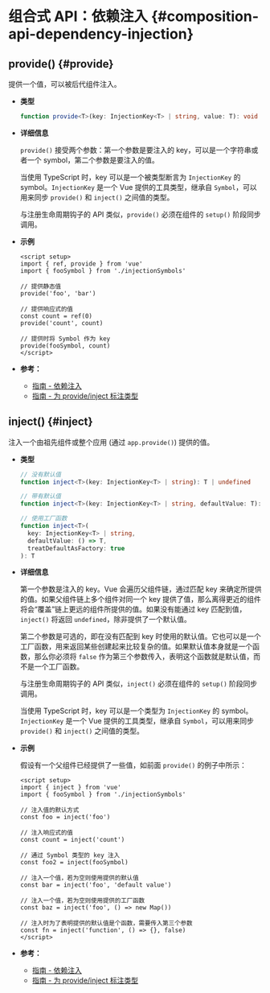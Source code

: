 # 组合式 API：依赖注入 {#composition-api-dependency-injection}

## provide() {#provide}

提供一个值，可以被后代组件注入。

- **类型**

  ```ts
  function provide<T>(key: InjectionKey<T> | string, value: T): void
  ```

- **详细信息**

  `provide()` 接受两个参数：第一个参数是要注入的 key，可以是一个字符串或者一个 symbol，第二个参数是要注入的值。

  当使用 TypeScript 时，key 可以是一个被类型断言为 `InjectionKey` 的 symbol。`InjectionKey` 是一个 Vue 提供的工具类型，继承自 `Symbol`，可以用来同步 `provide()` 和 `inject()` 之间值的类型。

  与注册生命周期钩子的 API 类似，`provide()` 必须在组件的 `setup()` 阶段同步调用。

- **示例**

  ```vue
  <script setup>
  import { ref, provide } from 'vue'
  import { fooSymbol } from './injectionSymbols'

  // 提供静态值
  provide('foo', 'bar')

  // 提供响应式的值
  const count = ref(0)
  provide('count', count)

  // 提供时将 Symbol 作为 key
  provide(fooSymbol, count)
  </script>
  ```

- **参考：**
  - [指南 - 依赖注入](/guide/components/provide-inject)
  - [指南 - 为 provide/inject 标注类型](/guide/typescript/composition-api#typing-provide-inject) <sup class="vt-badge ts" />

## inject() {#inject}

注入一个由祖先组件或整个应用 (通过 `app.provide()`) 提供的值。

- **类型**

  ```ts
  // 没有默认值
  function inject<T>(key: InjectionKey<T> | string): T | undefined

  // 带有默认值
  function inject<T>(key: InjectionKey<T> | string, defaultValue: T): T

  // 使用工厂函数
  function inject<T>(
    key: InjectionKey<T> | string,
    defaultValue: () => T,
    treatDefaultAsFactory: true
  ): T
  ```

- **详细信息**

  第一个参数是注入的 key。Vue 会遍历父组件链，通过匹配 key 来确定所提供的值。如果父组件链上多个组件对同一个 key 提供了值，那么离得更近的组件将会“覆盖”链上更远的组件所提供的值。如果没有能通过 key 匹配到值，`inject()` 将返回 `undefined`，除非提供了一个默认值。

  第二个参数是可选的，即在没有匹配到 key 时使用的默认值。它也可以是一个工厂函数，用来返回某些创建起来比较复杂的值。如果默认值本身就是一个函数，那么你必须将 `false` 作为第三个参数传入，表明这个函数就是默认值，而不是一个工厂函数。

  与注册生命周期钩子的 API 类似，`inject()` 必须在组件的 `setup()` 阶段同步调用。

  当使用 TypeScript 时，key 可以是一个类型为 `InjectionKey` 的 symbol。`InjectionKey` 是一个 Vue 提供的工具类型，继承自 `Symbol`，可以用来同步 `provide()` 和 `inject()` 之间值的类型。

- **示例**

  假设有一个父组件已经提供了一些值，如前面 `provide()` 的例子中所示：

  ```vue
  <script setup>
  import { inject } from 'vue'
  import { fooSymbol } from './injectionSymbols'

  // 注入值的默认方式
  const foo = inject('foo')

  // 注入响应式的值
  const count = inject('count')

  // 通过 Symbol 类型的 key 注入
  const foo2 = inject(fooSymbol)

  // 注入一个值，若为空则使用提供的默认值
  const bar = inject('foo', 'default value')

  // 注入一个值，若为空则使用提供的工厂函数
  const baz = inject('foo', () => new Map())

  // 注入时为了表明提供的默认值是个函数，需要传入第三个参数
  const fn = inject('function', () => {}, false)
  </script>
  ```

- **参考：**
  - [指南 - 依赖注入](/guide/components/provide-inject)
  - [指南 - 为 provide/inject 标注类型](/guide/typescript/composition-api#typing-provide-inject) <sup class="vt-badge ts" />
